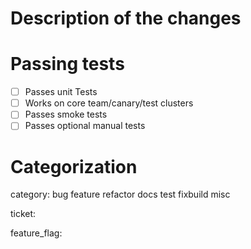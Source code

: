<!-- 🎉🚀 Thanks for submitting a PR!
- 📐 Format PR title format (above) as: `package[/subpackage]: concise overview`
- 🧑‍🎓 Please review our contribution guide https://github.com/ObolNetwork/charon/blob/main/docs/contributing.md
- 📜 Sign the Contributor License Agreement (CLA) when prompted.
- 🌱 Starting with an issue, outlining the problem and proposed solution, is highly encouraged.
- 🐘🐁 We do trunk based development; small PRs on stable main branch.
- 💀 Delete these instructions
-->

# Description of the changes

<!-- Describe in details -->

# Passing tests

<!-- Delete or Add as needed -->

- [ ] Passes unit Tests 
- [ ] Works on core team/canary/test clusters
- [ ] Passes smoke tests
- [ ] Passes optional manual tests

# Categorization
<!-- Pick one, delete the rest -->
category: bug feature refactor docs test fixbuild misc

<!-- Add link to a GitHub issue (or 'none' if PR is trivial)-->
ticket: 

<!-- Add feature as per `app/featureset/featureset.go` (or delete completely if not applicable). -->
feature_flag: 
